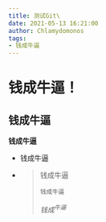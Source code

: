 ```yaml
---
title: 测试Git\
date: 2021-05-13 16:21:00
author: Chlamydomonos
tags:
- 钱成牛逼
---
```


# 钱成牛逼！

## 钱成牛逼

**钱成牛逼**

* 钱成牛逼

* > 钱成牛逼
  >
  > `钱成牛逼`
  >
  > $钱成^{牛逼}$

